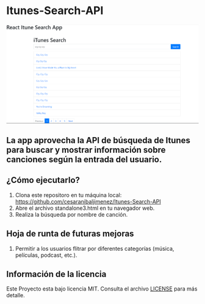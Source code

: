# Itunes-Search-API
![ItunesAPI](https://github.com/cesaranibaljimenez/Itunes-Search-API/blob/main/ItunesAPI.png)
## La app aprovecha la API de búsqueda de Itunes para buscar y mostrar información sobre canciones según la entrada del usuario.

## ¿Cómo ejecutarlo?
  1. Clona este repositoro en tu máquina local: https://github.com/cesaranibaljimenez/Itunes-Search-API
  2. Abre el archivo standalone3.html en tu navegador web.
  3. Realiza la búsqueda por nombre de canción.

## Hoja de runta de futuras mejoras

  1. Permitir a los usuarios flitrar por diferentes categorías (música, películas, podcast, etc.).

## Información de la licencia
Este Proyecto esta bajo licencia MIT. Consulta el archivo [LICENSE](./LICENSE) para más detalle.
     
